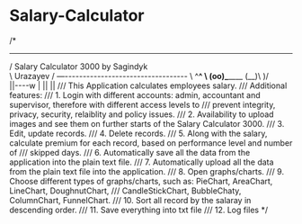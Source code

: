 # Salary-Calculator

/*
 ____________________________________
/ Salary Calculator 3000 by Sagindyk \
\                         Urazayev   /
  —----------------------------------
        \   ^__^
         \  (oo)\_______
            (__)\       )\/\
                ||----w |
                ||     ||
/// This Application calculates employees salary.
/// Additional features:
/// 1. Login with different accounts: admin, accountant and supervisor, therefore with different access levels to
/// prevent integrity, privacy, security, relaiblity and policy issues.
/// 2. Availability to upload images and see them on further starts of the Salary Calculator 3000.
/// 3. Edit, update records.
/// 4. Delete records.
/// 5. Along with the salary, calculate premium for each record, based on performance level and number of
/// skipped days.
/// 6. Automatically save all the data from the application into the plain text file.
/// 7. Automatically upload all the data from the plain text file into the application.
/// 8. Open graphs/charts.
/// 9. Choose different types of graphs/charts, such as: PieChart, AreaChart, LineChart, DoughnutChart,
/// CandleStickChart, BubbleChaty, ColumnChart, FunnelChart.
/// 10. Sort all record by the salaray in descending order.
/// 11. Save everything into txt file
/// 12. Log files
*/
